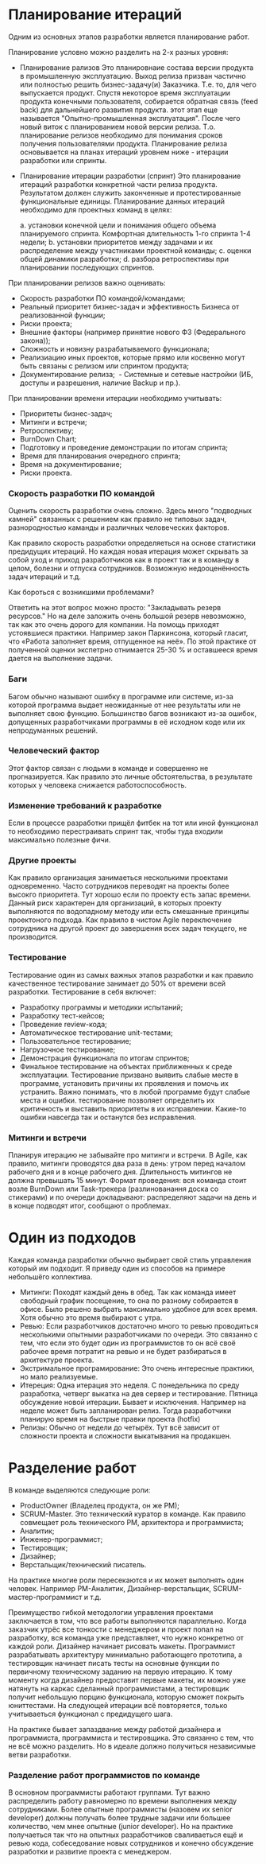 # Планирование итераций

Одним из основных этапов разработки является планирование работ.

Планирование условно можно разделить на 2-х разных уровня:

  - Планирование рализов
  Это планировнаие состава версии продукта в промышленную эксплуатацию. Выход релиза призван частично или полностью решить бизнес-задачу(и) Заказчика. Т.е. то, для чего выпускается продукт. Спустя некоторое время эксплуатации продукта конечными пользователя, собирается обратная связь (feed back) для дальнейшего развития продукта. этот этап еще называется "Опытно-промышленная эксплуатация". После чего новый виток с планированием новой версии релиза. Т.о. планирование релизов необходимо для понимания сроков получения пользователями продукта.
  Планирование релиза основывается на планах итераций уровнем ниже - итерации разработки или спринты.
  - Планирование итерации разработки (спринт)
  Это планирование итераций разработки конкретной части релиза продукта. Результатом должен служить законченные и протестированные функциональные единицы. Планирование данных итераций необходимо для проектных команд в целях:
      
    а. установки конечной цели и понимания общего объема планируемого спринта. Комфортная длительность 1-го спринта 1-4 недели;
    b. установки приоритетов между задачами и их распределение между участниками проектной команды;
    с. оценки общей динамики разработки;
    d. разбора ретроспективы при планировании последующих спринтов.

При планировании релизов важно оценивать:

  - Скорость разработки ПО командой/командами;
  - Реальный приоритет бизнес-задач и эффективность Бизнеса от реализованной функции;
  - Риски проекта;
  - Внешние факторы (например принятие нового ФЗ (Федерального закона));
  - Сложность и новизну разрабатываемого функционала;
  - Реализиацию иных проектов, которые прямо или косвенно могут быть связаны с релизом или спринтом продукта;
  - Документирование релиза;
  - Системные и сетевые настройки (ИБ, доступы и разрешения, наличие Backup и пр.).

При планировании времени итерации необходимо учитывать:
  
  - Приоритеты бизнес-задач;
  - Митинги и встречи;
  - Ретроспективу;
  - BurnDown Chart;
  - Подготовку и проведение демонстрации по итогам спринта;
  - Время для планирования очередного спринта;
  - Время на документирование;
  - Риски проекта.
  
### Скорость разработки ПО командой

Оценить скорость разработки очень сложно. Здесь много "подводных камней" связанных с решением как правило не типовых задач, разнородностью каманды и различных человеческих факторов.

Как правило скорость разработки определяеться на основе статистики предидущих итераций. Но каждая новая итерация может скрывать за собой уход и приход разработчиков как в проект так и в команду в целом, болезни и отпуска сотрудников. Возможную недооценённость задач итераций и т.д.

Как бороться с возникшими проблемами?

Ответить на этот вопрос можно просто: "Закладывать резерв ресурсов." Но на деле заложить очень большой резерв невозможно, так как это очень дорого для компании. На помощь приходят устоявшиеся практики. Например закон Паркинсона, который гласит, что «Работа заполняет время, отпущенное на неё». По этой практике от полученной оценки экспетрно отнимается 25-30 % и оставшееся время дается на выполнение задачи.

### Баги

Багом обычно называют ошибку в программе или системе, из-за которой программа выдает неожиданные от нее результаты или не выполняет свою функцию. Большинство багов возникают из-за ошибок, допущенных разработчиками программы в её исходном коде или их непродуманных решений.

### Человеческий фактор

Этот фактор связан с людьми в команде и совершенно не прогназируется. Как правило это личные обстоятельства, в результате которых у человека снижается работоспособность.

### Изменение требований к разработке

Если в процессе разработки прищёл фитбек на тот или иной функционал то необходимо перестраивать спринт так, чтобы туда входили максимально полезные фичи.

### Другие проекты

Как правило организация занимаеться несколькими проектами одновременно. Часто сотрудников переводят на проекты более высокго приоритета. Тут хорошо если по проекту есть запас времени. Данный риск характерен для организаций, в которых проекту выполняются по водопадному методу или есть смешанные принципы проектоного подхода. Как правило в чистом Agile переключение сотрудника на другой проект до завершения всех задач текущего, не производится. 

### Тестирование

Тестирование один из самых важных этапов разработки и как правило качественное тестирование занимает до 50% от времени всей разработки. Тестирование в себя включет:
- Разработку программы и методики испытаний;
- Разработку тест-кейсов;
- Проведение review-кода;
- Автоматическое тестирование unit-тестами;
- Пользовательное тестирование;
- Нагрузочное тестирование;
- Демонстрация функционала по итогам спринтов;
- Финальное тестирование на объектах приближенных к среде эксплуатации.
Тестирование призвано выявить слабые месте в программе, установить причины их проявления и помочь их устранить. Важно понимать, что в любой программе будут слабые места и ошибки. тестирование позволяет определить их критичность и выставить приоритеты в их исправлении. Какие-то ошибки навсегда так и останутся без исправления.

### Митинги и встречи

Планируя итерацию не забывайте про митинги и встречи. В Agile, как правило, митинги проводятся два раза в день: утром перед началом рабочего дня и в конце рабочего дня. Длительность митингов не должна превышать 15 минут. Формат проведения: вся команда стоит возле BurnDown или Task-трекера (разлинованання доска со стикерами) и по очереди докладывают: распределяют задачи на день и в конце подводят итог, сообщают о проблемах. 

# Один из подходов

Каждая команда разработки обычно выбирает свой стиль управления который им подходит. Я приведу один из способов на примере небольшёго коллектива.

  - Митинги: Походят каждый день в обед. Так как команда имеет свободный график посещение, то она по разному собирается в офисе. Было решено выбрать максимально удобное для всех время. Хотя обычно это время выбирают с утра.
  - Ревью: Если разработчиков достаточно много то ревью проводиться несколькими опытными разработчиками по очереди. Это связанно с тем, что если это будет один из программистов то он всё своё рабочее время потратит на ревью и не будет разбираться в архитектуре проекта.
  - Экстримальное програмирование: Это очень интересные практики, но мало реализуемые.
  - Итереция: Одна итерация это неделя. С понедельника по среду разработка, четверг выкатка на дев сервер и тестирование. Пятница обсуждение новой итерации. Бывает и исключения. Например на неделе может быть запланирован релиз. Тогда разработчики планирую время на быстрые правки проекта (hotfix)
  - Релизы: Обычно от недели до четырёх. Тут всё зависит от сложности проекта и сложности выкатывания на продакшен.

# Разделение работ

В команде выделяются следующие роли:
- ProductOwner (Владелец продукта, он же PM);
- SCRUM-Master. Это технический куратор в команде. Как правило совмещает роль технического PM, архитектора и программиста;
- Аналитик;
- Инженер-программист;
- Тестировщик;
- Дизайнер;
- Верстальщик/технический писатель.

На практике многие роли пересекаются и их может выполнять один человек. Например PM-Аналитик, Дизайнер-верстальщик, SCRUM-мастер-программист и т.д.

Преимущество гибкой методологии управления проектами заключается в том, что все работы выполняются параллельно.
Когда заказчик утрёс все тонкости с менеджером и проект попал на разработку, вся команда уже представляет, что нужно конкретно от каждой роли. Дизайнер начинает рисовать макеты. Программист разрабатывать архитектуру минимально работающего прототипа, а тестировщик начинает писать тесты на основные функции по первичному техническому заданию на первую итерацию.
К тому моменту когда дизайнер предоставит первые макеты, их можно уже натянуть на каркас сделанный программистами, а тестировщик получит небольшую порцию функционала, которую сможет покрыть юниттестами.
На следующей итерации всё повторяется, только учитываеться функционал с предидущего шага.

На практике бывает запаздвание между работой дизайнера и программиста, программиста и тестировщика. Это связанно с тем, что не всё можно разделить. Но в идеале должно получиться независимые ветви разработки.

### Разделение работ программистов по команде

В основном программисты работают группами. Тут важно распределить работу равномерно по времени выполнения между сотрудниками. Более опытные программисты (назовем их senior developer) должны получать более трудные задачи или большее количество, чем мнее опытные (junior developer). Но на практике получаеться так что на опытных разработчиков сваливаеться ещё и ревью кода, собеседование новых сотрудников и конечно обсуждение разработки и развитие проекта с менеджером.